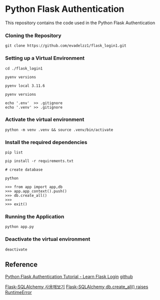 # Python Flask Authentication

This repository contains the code used in the Python Flask Authentication


### Cloning the Repository

    git clone https://github.com/evadelzz1/flask_login1.git

### Setting up a Virtual Environment

    cd ./flask_login1

    pyenv versions

    pyenv local 3.11.6

    pyenv versions

    echo '.env'  >> .gitignore
    echo '.venv' >> .gitignore

### Activate the virtual environment

    python -m venv .venv && source .venv/bin/activate

### Install the required dependencies

    pip list

    pip install -r requirements.txt

    # create database

    python

    >>> from app import app,db
    >>> app.app_context().push()
    >>> db.create_all()
    >>>
    >>> exit()


### Running the Application

    python app.py

### Deactivate the virtual environment

    deactivate

## Reference

[Python Flask Authentication Tutorial - Learn Flask Login](https://www.youtube.com/watch?v=71EU8gnZqZQ)
[github](https://github.com/arpanneupane19/Python-Flask-Authentication-Tutorial)

[Flask-SQLAlchemy 사용해보기](https://kimjingo.tistory.com/116)
[Flask-SQLAlchemy db.create_all() raises RuntimeError](https://stackoverflow.com/questions/73961938/flask-sqlalchemy-db-create-all-raises-runtimeerror-working-outside-of-applicat)
